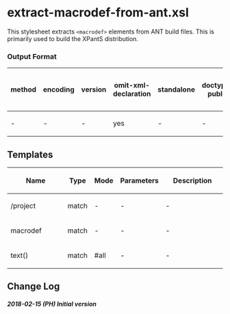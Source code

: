 # extract-macrodef-from-ant.xsl

This stylesheet extracts `<macrodef>` elements from ANT build files.
This is primarily used to build the XPantS distribution.

### Output Format

<table>

<thead>

<tr>

<th>

method

</th>

<th>

encoding

</th>

<th>

version

</th>

<th>

omit-xml-declaration

</th>

<th>

standalone

</th>

<th>

doctype-public

</th>

<th>

doctype-system

</th>

<th>

cdata-section-elements

</th>

<th>

indent

</th>

<th>

media-type

</th>

</tr>

</thead>

<tbody>

<tr>

<td>

\-

</td>

<td>

\-

</td>

<td>

\-

</td>

<td>

yes

</td>

<td>

\-

</td>

<td>

\-

</td>

<td>

\-

</td>

<td>

\-

</td>

<td>

yes

</td>

<td>

\-

</td>

</tr>

</tbody>

</table>

## Templates

<table>

<thead>

<tr>

<th width="35%">

Name

</th>

<th>

Type

</th>

<th>

Mode

</th>

<th>

Parameters

</th>

<th width="35%">

Description

</th>

</tr>

</thead>

<tbody>

<tr>

<td>

/project

</td>

<td>

match

</td>

<td>

\-

</td>

<td>

\-

</td>

<td>

\-

</td>

</tr>

<tr>

<td>

macrodef

</td>

<td>

match

</td>

<td>

\-

</td>

<td>

\-

</td>

<td>

\-

</td>

</tr>

<tr>

<td>

text()

</td>

<td>

match

</td>

<td>

\#all

</td>

<td>

\-

</td>

<td>

\-

</td>

</tr>

</tbody>

</table>

## Change Log

##### 2018-02-15 (PH) Initial version
